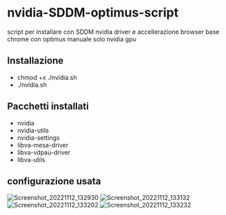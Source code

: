 # nvidia-SDDM-optimus-script
script per installare con SDDM nvidia driver e accellerazione browser base chrome con optimus manuale solo nvidia gpu 

## Installazione 
- chmod +x ./nvidia.sh
- ./nvidia.sh

## Pacchetti installati
- nvidia
- nvidia-utils
- nvidia-settings
- libva-mesa-driver
- libva-vdpau-driver
- libva-utils

## configurazione usata
![Screenshot_20221112_132930](https://user-images.githubusercontent.com/117321045/201476500-3f1a7b15-51fb-4778-8fee-fa9122c28db3.png)
![Screenshot_20221112_133132](https://user-images.githubusercontent.com/117321045/201476505-2964ffc5-b0fd-4db3-aa21-b9f0a4aea097.png)
![Screenshot_20221112_133202](https://user-images.githubusercontent.com/117321045/201476509-99f52b31-77c8-4ae7-a489-5ffe708f43d6.png)
![Screenshot_20221112_133232](https://user-images.githubusercontent.com/117321045/201476516-3ee6e39c-cf57-4977-be9d-673447a9eb59.png)
